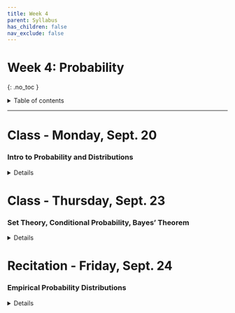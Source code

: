 ```yaml
---
title: Week 4
parent: Syllabus
has_children: false
nav_exclude: false
---
```


# Week 4: Probability
{: .no_toc }

<details closed markdown="block">
  <summary>
    Table of contents
  </summary>
  {: .text-delta }
1. TOC
{:toc}
</details>

---

<!-- ########################################################################### -->

# Class - Monday, Sept. 20

### Intro to Probability and Distributions

<details closed markdown="block">
  <summary>Details</summary>

+ [**Class notes**](Class1/W4.C1_Notes_Probability_Distributions_Part1.html){:target="blank"}
+ **In-class exercise** - [zipped .Rmd](Class1/W4.C1_In-class_Exercise.zip)
  + **Key** - [zipped .Rmd + .html](Class1/W4.C1_In-class_Exercise_KEY.zip)

</details>

<!-- ########################################################################### -->

<!-- ########################################################################### -->

# Class - Thursday, Sept. 23

### Set Theory, Conditional Probability, Bayes’ Theorem

<details closed markdown="block">
  <summary>Details</summary>

+ **Class notes**
  + [**Classical Probability**](Class2/W4.C2_Intro_Probability.html){:target="blank"}
  + [**Conditional Probability and Bayes Theorem**](Class2/W4.C2_Conditional-Prob_Bayes.html){:target="blank"}

+ **Monty Hall simulation** - [zipped .Rmd](Class2/Monty_Hall_simulation.zip)
+ **In-class exercise** - [zipped .Rmd](Class2/W4.C2_Exercise_Bayes.zip)
  + **Key** - [zipped .Rmd + .html](Class2/W4.C2_Exercise_Bayes_KEY.zip)

</details>

<!-- ########################################################################### -->

<!-- ########################################################################### -->

# Recitation - Friday, Sept. 24

### Empirical Probability Distributions

<details closed markdown="block">
  <summary>Details</summary>

+ **Class exercise and data set** - [zipped .Rmd](Recitation/W4.R1_Exercise_Empirical_Distributions.Rmd.zip) - [DATA](https://drive.google.com/file/d/1G3pP27gwQBGVfQLNoJxIfzsg1C_zokmj/view?usp=sharing){: target="blank"}
+ Answer key: [zipped .Rmd](Recitation/W4.R1_Exercise_Empirical_Distributions_KEY.Rmd.zip) - [HTML](Recitation/W4.R1_Exercise_Empirical_Distributions_KEY.html){: target="blank"}

</details>

<!-- ########################################################################### -->
